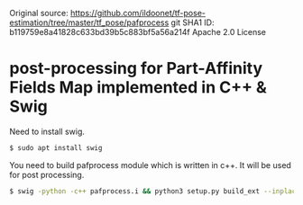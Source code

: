 Original source: https://github.com/ildoonet/tf-pose-estimation/tree/master/tf_pose/pafprocess
git SHA1 ID: b119759e8a41828c633bd39b5c883bf5a56a214f
Apache 2.0 License

# post-processing for Part-Affinity Fields Map implemented in C++ & Swig

Need to install swig.

```bash
$ sudo apt install swig
```

You need to build pafprocess module which is written in c++. It will be used for post processing.

```bash
$ swig -python -c++ pafprocess.i && python3 setup.py build_ext --inplace
```
